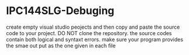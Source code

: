 # IPC144SLG-Debuging

create empty visual studio peojects and then copy and paste the source code to your project. DO NOT clone the repository. 
the source codes contain both logical and syntaxt errors. make sure your program provides the smae out put as the one given in each file 
